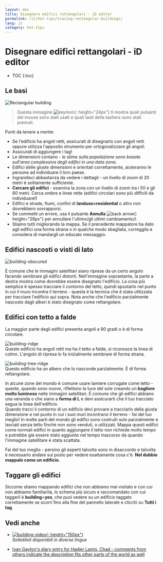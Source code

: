 ```yaml
---
layout: doc
title: Disegnare edifici rettangolari - iD editor
permalink: /it/hot-tips/tracing-rectangular-buildings/
lang: it
category: hot-tips
---
```


Disegnare edifici rettangolari - iD editor
============

- TOC
{:toc}

<!-- > Questa guida può essere scaricata come [tm_starting_it.odt](/files/tm_starting_it.odt) oppure [tm_starting_it.pdf](/files/tm_starting_it.pdf)  
> Creato il 2016-10-30  -->  

Le basi
----------

![Rectangular building][]  

> Questa immagine ![keymon]{: height="24px"} ti mostra quali pulsanti del mouse sono stati usati e quali tasti della tastiera sono stati premuti.  

Punti da tenere a mente:  

- Se l'edificio ha angoli retti, assicurati di disegnarlo con angoli retti oppure utilizza l'apposito strumento per ortogonalizzare gli angoli.  
- Assicurati di aggiungere i tag!  
- Le dimensioni contano - *le stime sulla popolazione sono basate sull'area complessiva degli edifici in una data zona*.  
- Edifici delle giuste dimensioni e orientati correttamente, aiuteranno le persone ad individuare il loro paese.  
- Ingrandisci abbastanza da vedere i dettagli - un livello di zoom di 20 metri è solitamente sufficiente.  
- **Cercare gli edifici** - esamina la zona con un livello di zoom tra i 50 e gli 80 metri. Cerca ombre e linee rette (edifici circolari sono più difficili da individuare!)  
- Edifici e strade, fiumi, confini di **landuse=residential** o altro non dovrebbero sovrapporsi.  
- Se commetti un errore, usa il pulsante **Annulla** ![back arrow]{: height="26px"} per annullare l'ultimo/gli ultimi cambiamento/i.  
- Stiamo tutti migliorando la mappa. Se il precedente mappatore ha dato agli edifici una forma strana o in qualche modo sbagliata, correggila e considera di mandargli un educato messaggio.  

Edifici nascosti o visti di lato  
--------------------------------------

![building-obscured][]  

È comune che le immagini satellitari siano riprese da un certo angolo facendo sembrare gli edifici distorti. Nell'immagine soprastante, la parte a destra mostra come dovrebbe essere disegnato l'edificio. La cosa più semplice è spesso tracciare il contorno del tetto, quindi spostarlo nel punto in cui il muro incontra il terreno - questa è la tecnica che è stata utilizzata per tracciare l'edificio qui sopra. Nota anche che l'edificio parzialmente nascosto dagli alberi è stato disegnato come rettangolare. 

Edifici con tetto a falde
----------------------------
 
La maggior parte degli edifici presenta angoli a 90 gradi o è di forma circolare.  

![building-ridge][]  
Questo edificio ha angoli retti ma ha il tetto a falde, si riconosce la linea di colmo. L'angolo di ripresa lo fa inizialmente sembrare di forma strana.  

![building-tree-ridge][]  
Questo edificio ha un albero che lo nasconde parzialmente. È di forma rettangolare.  

In alcune zone del mondo è comune usare lamiere corrugate come tetto - queste, quando sono nuove, riflettono la luce del sole creando un **bagliore molto luminoso** nelle immagini satellitari. È comune che gli edifici abbiano una veranda o che siano a **forma di L** e devi assicurarti che il tuo tracciato segua la linea dell'edificio.  
Quando tracci il contorno di un edificio devi provare a tracciarlo della giusta dimensione e nel punto in cui i suoi muri incontrano il terreno - fai del tuo meglio! In molte parti del mondo gli edifici sono costruiti solo parzialmente e lasciati senza tetto finchè non sono venduti, o utilizzati. Mappa questi edifici come normali edifici in quanto aggiungere il tetto non richiede molto tempo e potrebbe già essere stato aggiunto nel tempo trascorso da quando l'immagine satellitare è stata scattata.  

Fai del tuo meglio - persino gli esperti talvolta sono in disaccordo e talvolta è necessario andare sul posto per vedere esattamente cosa c'è. **Nel dubbio mappalo come un edificio.**  

Taggare gli edifici
-------------

Siccome stiamo mappando edifici che non abbiamo mai visitato e con cui non abbiamo familiarità, lo schema più sicuro e raccomandato con cui taggarli è **building**=**yes**, che puoi vedere su un edificio taggato correttamente se scorri fino alla fine del pannello laterale e clicchi su **Tutti i tag**.

Vedi anche  
---------

- [![building-video]{: height="150px"}](https://www.youtube.com/watch?v=VPJz-AucqF4&index=7&list=PLb9506_-6FMHZ3nwn9heri3xjQKrSq1hN "Humanitarian OpenStreetMap Team Tutorial Videos - Adding a Building to OpenStreetMap")  
*Sottotitoli disponibili in diverse lingue*  

- [Ivan Gayton's diary entry for Hadjer Lamis, Chad - comments from others indicate the description fits other parts of the world as well](https://www.openstreetmap.org/user/IvanGayton/diary/38612)



[Rectangular building]: /images/hot-tips/rectangular_building.gif "Tracciare un edificio rettangolare, sistemare gli angoli, e aggiungere i tag."
[keymon]:/images/hot-tips/keymon.png
[building-ridge]: /images/hot-tips/building-ridge.png
[back arrow]: /images/beginner/back-arrow.png
[building-tree-ridge]: /images/hot-tips/building-tree-ridge.png
[building-obscured]: /images/hot-tips/buildings-obscured-traced-1.png "Prima & dopo - tracciare un edificio visto da un angolo"
[building-video]: /images/hot-tips/building-video.png "Video tutorial Humanitarian OpenStreetMap Team - Aggiungere un edificio a OpenStreetMap"